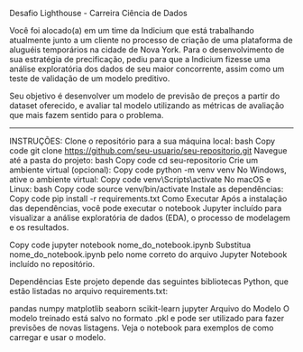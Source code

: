 Desafio Lighthouse - Carreira Ciência de Dados

Você foi alocado(a) em um time da Indicium que está trabalhando atualmente junto a um cliente no processo de criação de uma plataforma de aluguéis temporários na cidade de Nova York. Para o desenvolvimento de sua estratégia de precificação, pediu para que a Indicium fizesse uma análise exploratória dos dados de seu maior concorrente, assim como um teste de validação de um modelo preditivo.

Seu objetivo é desenvolver um modelo de previsão de preços a partir do dataset oferecido, e avaliar tal modelo utilizando as métricas de avaliação que mais fazem sentido para o problema.

______________________________________________________________________________________________________________________________________________________
INSTRUÇÕES:
Clone o repositório para a sua máquina local: bash Copy code git clone https://github.com/seu-usuario/seu-repositorio.git Navegue até a pasta do projeto: bash Copy code cd seu-repositorio Crie um ambiente virtual (opcional): Copy code python -m venv venv No Windows, ative o ambiente virtual: Copy code venv\Scripts\activate No macOS e Linux: bash Copy code source venv/bin/activate Instale as dependências: Copy code pip install -r requirements.txt Como Executar Após a instalação das dependências, você pode executar o notebook Jupyter incluído para visualizar a análise exploratória de dados (EDA), o processo de modelagem e os resultados.

Copy code jupyter notebook nome_do_notebook.ipynb Substitua nome_do_notebook.ipynb pelo nome correto do arquivo Jupyter Notebook incluído no repositório.

Dependências Este projeto depende das seguintes bibliotecas Python, que estão listadas no arquivo requirements.txt:

pandas numpy matplotlib seaborn scikit-learn jupyter Arquivo do Modelo O modelo treinado está salvo no formato .pkl e pode ser utilizado para fazer previsões de novas listagens. Veja o notebook para exemplos de como carregar e usar o modelo.

